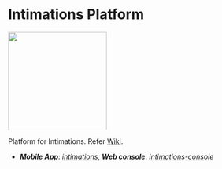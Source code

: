 # Intimations Platform

<p align="left">
  <img width="200" height="200" src="https://github.com/codingkapoor/intimations-platform/blob/master/logo.png">
</p>

Platform for Intimations. Refer [Wiki](https://github.com/codingkapoor/intimations-platform/wiki).

   - ***Mobile App***: *[intimations](https://github.com/-codingkapoor/intimations)*, ***Web console***: *[intimations-console](https://github.com/codingkapoor/intimations-console)*
